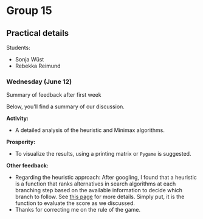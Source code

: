 # Group 15

## Practical details

Students:

- Sonja Wüst
- Rebekka Reimund

### Wednesday (June 12)

Summary of feedback after first week

Below, you'll find a summary of our discussion.

**Activity:**

- A detailed analysis of the heuristic and Minimax algorithms.

**Prosperity:**

- To visualize the results, using a printing matrix or `Pygame` is suggested.

**Other feedback:**

- Regarding the heuristic approach: After googling, I found that a heuristic is a function that ranks alternatives in search algorithms at each branching step based on the available information to decide which branch to follow. See [this page](https://en.wikipedia.org/wiki/Heuristic_(computer_science)) for more details. Simply put, it is the function to evaluate the score as we discussed.
- Thanks for correcting me on the rule of the game.
